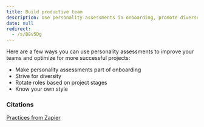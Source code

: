 ```yaml
---
title: Build productive team
description: Use personality assessments in onboarding, promote diverse teams, rotate roles by project stages, and understand your own style to boost team success and project outcomes.
date: null
redirect:
  - /s/B8v5Dg
---
```


Here are a few ways you can use personality assessments to improve your teams and optimize for more successful projects:

- Make personality assessments part of onboarding
- Strive for diversity
- Rotate roles based on project stages
- Know your own style

### Citations

[Practices from Zapier](https://zapier.com/blog/personality-tests/)
